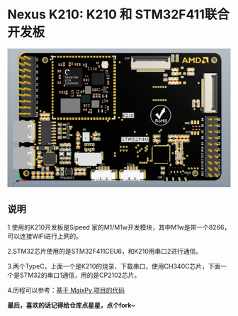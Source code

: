 # Nexus K210: K210 和 STM32F411联合开发板

![TOP](./4.Images/TOP.png)

## 说明

1.使用的K210开发板是Sipeed 家的M1/M1w开发模块，其中M1w是带一个8266，可以连接WiFi进行上网的。

2.STM32芯片使用的是STM32F411CEU6，和K210用串口2进行通信。

3.两个TypeC，上面一个是K210的烧录、下载串口，使用CH340C芯片，下面一个是STM32的串口1通信，用的是CP2102芯片。

4.历程可以参考：[基于 MaixPy 项目的代码](https://github.com/simonire/k210-MaixPy-of-Hardware)

**最后，喜欢的话记得给仓库点星星，点个fork~**

